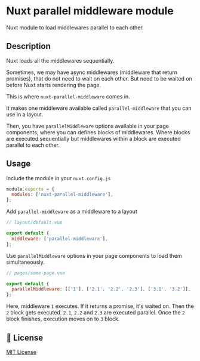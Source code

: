 # Nuxt parallel middleware module

Nuxt module to load middlewares parallel to each other.

## Description

Nuxt loads all the middlewares sequentially.

Sometimes, we may have async middlewares (middleware that return promises), that do not need to wait on each other. But need to be waited on before Nuxt starts rendering the page.

This is where `nuxt-parallel-middleware` comes in.

It makes one middleware available called `parallel-middleware` that you can use in a layout.

Then, you have `parallelMiddleware` options available in your page components, where you can defines blocks of middlewares. Where blocks are executed sequentially but middlewares within a block are executed parallel to each other.

## Usage

Include the module in your `nuxt.config.js`

```js
module.exports = {
  modules: ['nuxt-parallel-middleware'],
};
```

Add `parallel-middleware` as a middleware to a layout

```js
// layout/default.vue

export default {
  middleware: ['parallel-middleware'],
};
```

Use `parallelMiddleware` options in your page components to load them simultaneously.

```js
// pages/some-page.vue

export default {
  parallelMiddleware: [['1'], ['2.1', '2.2', '2.3'], ['3.1', '3.2']],
};
```

Here, middleware `1` executes. If it returns a promise, it's waited on. Then the `2` block gets executed. `2.1`, `2.2` and `2.3` are executed parallel. Once the `2` block finishes, execution moves on to `3` block.

## 📑 License

[MIT License](./LICENSE)
